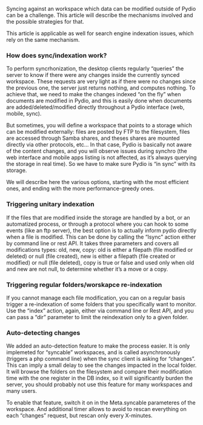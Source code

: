 Syncing against an workspace which data can be modified outside of Pydio can be a challenge. This article will describe the mechanisms involved and the possible strategies for that.

This article is applicable as well for search engine indexation issues, which rely on the same mechanism.

### How does sync/indexation work?
To perform syncrhonization, the desktop clients regularly “queries” the server to know if there were any changes inside the currently synced workspace. These requests are very light as if there were no changes since the previous one, the server just returns nothing, and computes nothing. To achieve that, we need to make the changes indexed “on the fly” when documents are modified in Pydio, and this is easily done when documents are added/deleted/modified directly throughout a Pydio interface (web, mobile, sync).

But sometimes, you will define a workspace that points to a storage which can be modified externally: files are posted by FTP to the filesystem, files are accessed through Samba shares, and theses shares are mounted directly via other protocols, etc… In that case, Pydio is basically not aware of the content changes, and you will observe issues during synchro (the web interface and mobile apps listing is not affected, as it’s always querying the storage in real time). So we have to make sure Pydio is “in sync” with its storage.

We will describe here the various options, starting with the most efficient ones, and ending with the more performance-greedy ones.

### Triggering unitary indexation
If the files that are modified inside the storage are handled by a bot, or an automatized process, or through a protocol where you can hook to some events (like an ftp server), the best option is to actually inform pydio directly when a file is modified. This can be done by calling the “lsync” action either by command line or rest API. It takes three parameters and covers all modifications types: old, new, copy: old is either a filepath (file modified or deleted) or null (file created), new is either a filepath (file created or modified) or null (file deleted), copy is true or false and used only when old and new are not null, to determine whether it’s a move or a copy.

### Triggering regular folders/worskapce re-indexation
If you cannot manage each file modification, you can on a regular basis trigger a re-indexation of some folders that you specifically want to monitor. Use the “index” action, again, either via command line or Rest API, and you can pass a “dir” parameter to limit the reindexation only to a given folder.

### Auto-detecting changes
We added an auto-detection feature to make the process easier. It is only implemeted for “syncable” workspaces, and is called asynchronously (triggers a php command line) when the sync client is asking for “changes”. This can imply a small delay to see the changes impacted in the local folder. It will browse the folders on the filesystem and compare their modification time with the one register in the DB index, so it will significantly burden the server, you should probably not use this feature for many workspaces and many users.

To enable that feature, switch it on in the Meta.syncable parameteres of the workspace. And additional timer allows to avoid to rescan everything on each “changes” request, but rescan only every X-minutes.